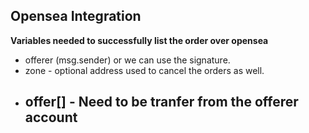 ## Opensea Integration

**Variables needed to successfully list the order over opensea**

- offerer (msg.sender) or we can use the signature.
- zone - optional address used to cancel the orders as well.
- offer[] - Need to be tranfer from the offerer account
  -
